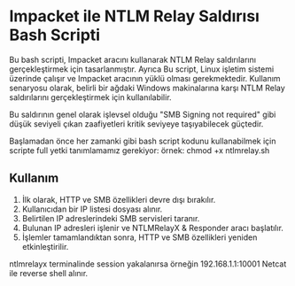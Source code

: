 # Impacket ile NTLM Relay Saldırısı Bash Scripti

Bu bash scripti, Impacket aracını kullanarak NTLM Relay saldırılarını gerçekleştirmek için tasarlanmıştır. Ayrıca Bu script, Linux işletim sistemi üzerinde çalışır ve Impacket aracının yüklü olması gerekmektedir. Kullanım senaryosu olarak, belirli bir ağdaki Windows makinalarına karşı NTLM Relay saldırılarını gerçekleştirmek için kullanılabilir.

Bu saldırının genel olarak işlevsel olduğu "SMB Signing not required" gibi düşük seviyeli çıkan zaafiyetleri kritik seviyeye taşıyabilecek güçtedir.

Başlamadan önce her zamanki gibi bash script kodunu kullanabilmek için scripte full yetki tanımlamamız gerekiyor:
örnek: chmod +x ntlmrelay.sh

## Kullanım

1. İlk olarak, HTTP ve SMB özellikleri devre dışı bırakılır.
2. Kullanıcıdan bir IP listesi dosyası alınır.
3. Belirtilen IP adreslerindeki SMB servisleri taranır.
4. Bulunan IP adresleri işlenir ve NTLMRelayX & Responder aracı başlatılır.
5. İşlemler tamamlandıktan sonra, HTTP ve SMB özellikleri yeniden etkinleştirilir.


ntlmrelayx terminalinde session yakalanırsa örneğin 192.168.1.1:10001
Netcat ile reverse shell alınır. 
